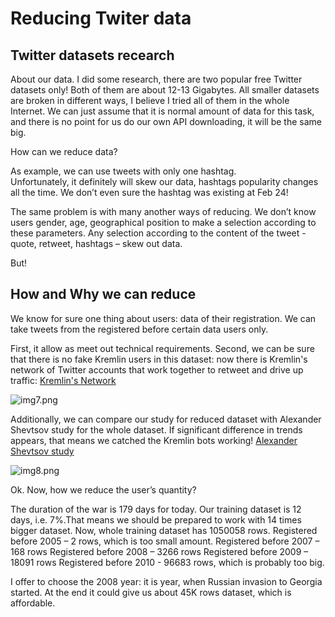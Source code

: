 # Reducing Twiter data

## Twitter datasets recearch

About our data. I did some research, there are two popular free Twitter datasets only! Both of them are about 12-13 Gigabytes. All smaller datasets are broken in different ways, I believe I tried all of them in the whole Internet. 
We can just assume that it is normal amount of data for this task, and there is no point for us do our own API downloading, it will be the same big.

How can we reduce data?

As example, we can use tweets with only one hashtag.  
Unfortunately, it definitely will skew our data, hashtags popularity changes all the time. We don’t even sure the hashtag was existing at Feb 24!

The same problem is with many another ways of reducing. We don’t know users gender, age, geographical position to make a selection according to these parameters. Any selection according to the content of the tweet - quote, retweet, hashtags – skew out data.


But!

## How and Why we can reduce

We know for sure one thing about users: data of their registration. We can take tweets from the registered before certain data users only. 

First, it allow as meet out technical requirements.
Second, we can be sure that there is no fake Kremlin users in this dataset: now there is Kremlin's network of Twitter accounts that work together to retweet and drive up traffic:
[Kremlin's Network](https://www.bbc.com/news/technology-60790821)

![img7.png](Resources/Images/img7.png)

Additionally, we can compare our study for reduced dataset with Alexander Shevtsov study for the whole dataset. If significant difference in trends  appears, that means we catched the Kremlin bots working!
[Alexander Shevtsov study](https://alexdrk14.github.io/RussiaUkraineWar/sentiment.html)

![img8.png](Resources/Images/img8.png)

Ok. Now, how we reduce the user’s quantity?


The duration of the war is 179 days for today. Our training dataset is 12 days, i.e. 7%.That means we should be prepared to work with 14 times bigger dataset.
Now, whole training dataset has 1050058 rows.
Registered before 2005 – 2 rows, which is too small amount.
Registered before 2007 – 168 rows
Registered before 2008 – 3266 rows
Registered before 2009 – 18091 rows
Registered before 2010 - 96683 rows, which is probably too big.

I offer to choose the 2008 year: it is year, when Russian invasion to Georgia started.
At the end it could give us about 45K rows dataset, which is affordable.